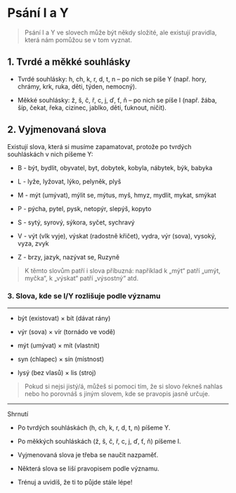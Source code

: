 # Psání I a Y

> Psání I a Y ve slovech může být někdy složité, ale existují pravidla, která nám pomůžou se v tom vyznat.

## 1. Tvrdé a měkké souhlásky

- Tvrdé souhlásky: h, ch, k, r, d, t, n – po nich se píše Y (např. hory, chrámy, krk, ruka, děti, týden, nemocný).

- Měkké souhlásky: ž, š, č, ř, c, j, ď, ť, ň – po nich se píše I (např. žába, šíp, čekat, řeka, cizinec, jablko, děti, ťuknout, ničit).

## 2. Vyjmenovaná slova

Existují slova, která si musíme zapamatovat, protože po tvrdých souhláskách v nich píšeme Y:

- B - být, bydlit, obyvatel, byt, dobytek, kobyla, nábytek, býk, babyka

- L - lyže, lyžovat, lýko, pelyněk, plyš

- M - mýt (umývat), mýlit se, mýtus, myš, hmyz, mydlit, mykat, smýkat

- P - pýcha, pytel, pysk, netopýr, slepýš, kopyto

- S - sytý, syrový, sýkora, syčet, sychravý

- V - výt (vlk vyje), výskat (radostně křičet), vydra, výr (sova), vysoký, vyza, zvyk

- Z - brzy, jazyk, nazývat se, Ruzyně

> K těmto slovům patří i slova příbuzná: například k „mýt“ patří „umýt, myčka“, k „výskat“ patří „výsostný“ atd.

### 3. Slova, kde se I/Y rozlišuje podle významu
****
- být (existovat) × bít (dávat rány)

- výr (sova) × vír (tornádo ve vodě)

- mýt (umývat) × mít (vlastnit)

- syn (chlapec) × sín (místnost)

- lysý (bez vlasů) × lis (stroj)

> Pokud si nejsi jistý/á, můžeš si pomoci tím, že si slovo řekneš nahlas nebo ho porovnáš s jiným slovem, kde se pravopis jasně určuje.
****
Shrnutí

- Po tvrdých souhláskách (h, ch, k, r, d, t, n) píšeme Y.

- Po měkkých souhláskách (ž, š, č, ř, c, j, ď, ť, ň) píšeme I.

- Vyjmenovaná slova je třeba se naučit nazpaměť.

- Některá slova se liší pravopisem podle významu.

- Trénuj a uvidíš, že ti to půjde stále lépe!

